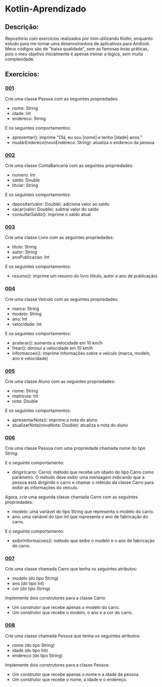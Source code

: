 # Kotlin-Aprendizado
## Descrição:
Repositório com exercícios realizados por mim utilizando Kotlin, enquanto estudo para me tornar uma desenvolvedora de aplicativos para Android. Meus códigos são de "baixa qualidade", sem as famosas boas práticas, pois o meu objetivo inicialmente é apenas treinar a lógica, sem muita complexidade.

## Exercícios:
### [001](exercícios/001.kt)
Crie uma classe Pessoa com as seguintes propriedades:

- nome: String
- idade: Int
- endereco: String

E os seguintes comportamentos:

- apresentar(): imprime "Olá, eu sou [nome] e tenho [idade] anos."
- mudarEndereco(novoEndereco: String): atualiza o endereco da pessoa


### [002](exercícios/002.kt)
Crie uma classe ContaBancaria com as seguintes propriedades:

- numero: Int
- saldo: Double
- titular: String

E os seguintes comportamentos:

- depositar(valor: Double): adiciona valor ao saldo
- sacar(valor: Double): subtrai valor do saldo
- consultarSaldo(): imprime o saldo atual


### [003](exercícios/003.kt)
Crie uma classe Livro com as seguintes propriedades:

- titulo: String
- autor: String
- anoPublicacao: Int

E os seguintes comportamentos:

- resumo(): imprime um resumo do livro (titulo, autor e ano de publicação)


### [004](exercícios/004.kt)
Crie uma classe Veiculo com as seguintes propriedades:

- marca: String
- modelo: String
- ano: Int
- velocidade: Int

E os seguintes comportamentos:

- acelerar(): aumenta a velocidade em 10 km/h
- frear(): diminui a velocidade em 10 km/h
- informacoes(): imprime informações sobre o veículo (marca, modelo, ano e velocidade)


### [005](exercícios/005.kt)
Crie uma classe Aluno com as seguintes propriedades:

- nome: String
- matricula: Int
- nota: Double

E os seguintes comportamentos:

- apresentarNota(): imprime a nota do aluno
- atualizarNota(novaNota: Double): atualiza a nota do aluno


### [006](exercícios/006.kt)
Crie uma classe Pessoa com uma propriedade chamada nome do tipo String.

E o seguinte comportamento:

- dirigir(carro: Carro): método que recebe um objeto do tipo Carro como parâmetro. O método deve exibir uma mensagem
  indicando que a pessoa está dirigindo o carro e chamar o método da classe Carro para exibir as informações do veículo.

Agora, crie uma segunda classe chamada Carro com as seguintes propriedades:

- modelo: uma variável do tipo String que representa o modelo do carro.
- ano: uma variável do tipo Int que representa o ano de fabricação do carro.

E o seguinte comportamento:

- exibirInformacoes(): método que exibe o modelo e o ano de fabricação do carro.


### [007](exercícios/007.kt)
Crie uma classe chamada Carro que tenha os seguintes atributos:

- modelo (do tipo String)
- ano (do tipo Int)
- cor (do tipo String)

Implemente dois construtores para a classe Carro:

- Um construtor que recebe apenas o modelo do carro.
- Um construtor que recebe o modelo, o ano e a cor do carro.


### [008](exercícios/008.kt)
Crie uma classe chamada Pessoa que tenha os seguintes atributos:

- nome (do tipo String)
- idade (do tipo Int)
- endereco (do tipo String)

Implemente dois construtores para a classe Pessoa:

- Um construtor que recebe apenas o nome e a idade da pessoa.
- Um construtor que recebe o nome, a idade e o endereço.